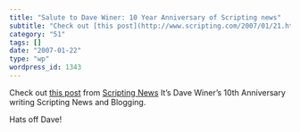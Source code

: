```yaml
---
title: "Salute to Dave Winer: 10 Year Anniversary of Scripting news"
subtitle: "Check out [this post](http://www.scripting.com/2007/01/21.html#timeFliesWhenYoureHavingFun) from [Sc..."
category: "51"
tags: []
date: "2007-01-22"
type: "wp"
wordpress_id: 1343
---
```

Check out [this post](http://www.scripting.com/2007/01/21.html#timeFliesWhenYoureHavingFun) from [Scripting News](http://www.scripting.com/)
 It’s Dave Winer’s 10th Anniversary writing Scripting News and Blogging. 

 Hats off Dave!
